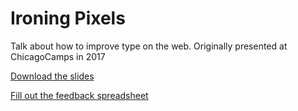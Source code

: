 # Ironing Pixels

Talk about how to improve type on the web. Originally presented at ChicagoCamps in 2017

[Download the slides](#)

[Fill out the feedback spreadsheet](https://docs.google.com/forms/d/e/1FAIpQLSe1IdmJ7inM-Br8SlrrLVkLBEodQHJCnFQzOxL6qeZlqCAtlw/viewform?usp=sf_link)
